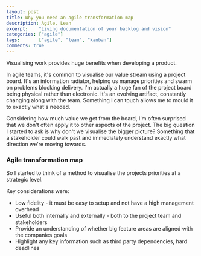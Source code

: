 ```yaml
---
layout: post
title: Why you need an agile transformation map
description: Agile, Lean
excerpt:    "Living documentation of your backlog and vision"
categories: ["agile"]
tags:       ["agile", "lean", "kanban"]
comments: true
---
```


Visualising work provides huge benefits when developing a product.


In agile teams, it's common to visualise our value stream using a project board.
It's an information radiator, helping us manage priorities and swarm on problems blocking delivery.
I'm actually a huge fan of the project board being physical rather than electronic.
It's an evolving artifact, constantly changing along with the team.
Something I can touch allows me to mould it to exactly what's needed.


Considering how much value we get from the board, I'm often surprised that we don't often apply it to other aspects of the project.
The big question I started to ask is why don't we visualise the bigger picture?
Something that a stakeholder could walk past and immediately understand exactly what direction we're moving towards.

### Agile transformation map

So I started to think of a method to visualise the projects priorities at a strategic level.

Key considerations were:

* Low fidelity - it must be easy to setup and not have a high management overhead
* Useful both internally and externally - both to the project team and stakeholders
* Provide an understanding of whether big feature areas are aligned with the companies goals
* Highlight any key information such as third party dependencies, hard deadlines
